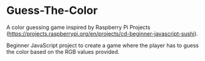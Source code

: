 # Guess-The-Color
A color guessing game inspired by Raspberry Pi Projects (https://projects.raspberrypi.org/en/projects/cd-beginner-javascript-sushi). 

Beginner JavaScript project to create a game where the player has to guess the color based on the RGB values provided. 
